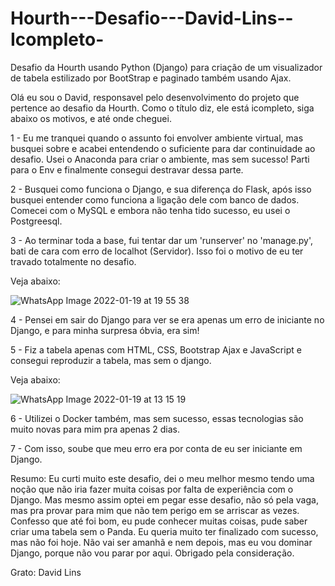 # Hourth---Desafio---David-Lins--Icompleto-
Desafio da Hourth usando Python (Django) para criação de um visualizador de tabela estilizado por BootStrap e paginado também usando Ajax.

Olá eu sou o David, responsavel pelo desenvolvimento do projeto que pertence ao desafio da Hourth. Como o título diz, ele está icompleto, siga abaixo os motivos, e até onde cheguei.

1 - Eu me tranquei quando o assunto foi envolver ambiente virtual, mas busquei sobre e acabei entendendo o suficiente para dar continuidade ao desafio. Usei o Anaconda para criar o ambiente, mas sem sucesso! Parti para o Env e finalmente consegui destravar dessa parte.

2 - Busquei como funciona o Django, e sua diferença do Flask, após isso busquei entender como funciona a ligação dele com banco de dados. Comecei com o MySQL e embora não tenha tido sucesso, eu usei o Postgreesql.

3 - Ao terminar toda a base, fui tentar dar um 'runserver' no 'manage.py', bati de cara com erro de localhot (Servidor). Isso foi o motivo de eu ter travado totalmente no desafio.

Veja abaixo:

![WhatsApp Image 2022-01-19 at 19 55 38](https://user-images.githubusercontent.com/69007873/150232207-882f3455-870a-406e-a194-0f07c26d771b.jpeg)

4 - Pensei em sair do Django para ver se era apenas um erro de iniciante no Django, e para minha surpresa óbvia, era sim!

5 - Fiz a tabela apenas com HTML, CSS, Bootstrap Ajax e JavaScript e consegui reproduzir a tabela, mas sem o django.

Veja abaixo:

![WhatsApp Image 2022-01-19 at 13 15 19](https://user-images.githubusercontent.com/69007873/150232086-0d7ea590-73d6-46f2-896b-60e7e8873439.jpeg)

6 - Utilizei o Docker também, mas sem sucesso, essas tecnologias são muito novas para mim pra apenas 2 dias.

7 - Com isso, soube que meu erro era por conta de eu ser iniciante em Django.

Resumo: Eu curti muito este desafio, dei o meu melhor mesmo tendo uma noção que não iria fazer muita coisas por falta de experiência com o Django. Mas mesmo assim optei em pegar esse desafio, não só pela vaga, mas pra provar para mim que não tem perigo em se arriscar as vezes. Confesso que até foi bom, eu pude conhecer muitas coisas, pude saber criar uma tabela sem o Panda. Eu queria muito ter finalizado com sucesso, mas não foi hoje. Não vai ser amanhã e nem depois, mas eu vou dominar Django, porque não vou parar por aqui. Obrigado pela consideração.

Grato: David Lins
